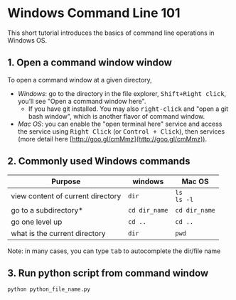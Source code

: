 # Windows Command Line 101This short tutorial introduces the basics of command line operations in Windows OS. ## 1. Open a command window windowTo open a command window at a given directory, - *Windows*: go to the directory in the file explorer, <kbd>Shift+Right click</kbd>, you’ll see "Open a command window here".     + If you have git installed. You may also <kbd>right-click</kbd> and "open a git bash window", which is another flavor of command window.- *Mac OS*: you can enable the "open terminal here" service and access the service using <kbd>Right Click</kbd> (or <kbd>Control + Click</kbd>), then services (more detail here [http://goo.gl/cmMmz](http://goo.gl/cmMmz)).## 2. Commonly used Windows commandsPurpose | windows | Mac OS--|--|--view content of current directory | `dir` | `ls` <br/> `ls -l`go to a subdirectory*  | `cd dir_name` | `cd dir_name`go one level up | `cd ..` | `cd ..`what is the current directory | `dir` | `pwd`Note: in many cases, you can type <kbd>tab</kbd> to autocomplete the dir/file name## 3. Run python script from command window```shellpython python_file_name.py```